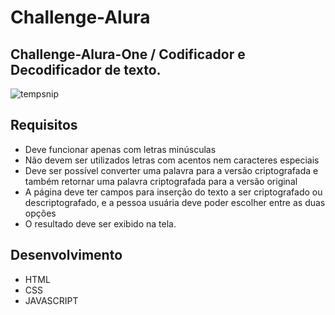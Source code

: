# Challenge-Alura

## Challenge-Alura-One / Codificador e Decodificador de texto.


![tempsnip](https://github.com/Madalenagreguer/Challenge-Alura/assets/111307963/69edc76e-4279-4ec4-a86d-ebb3ccd4ec89)

## **Requisitos**

- Deve funcionar apenas com letras minúsculas
- Não devem ser utilizados letras com acentos nem caracteres especiais
- Deve ser possível converter uma palavra para a versão criptografada e também retornar uma palavra criptografada para a versão original
- A página deve ter campos para inserção do texto a ser criptografado ou descriptografado, e a pessoa usuária deve poder escolher entre as duas opções
- O resultado deve ser exibido na tela.

## **Desenvolvimento**
- HTML
- CSS
- JAVASCRIPT
